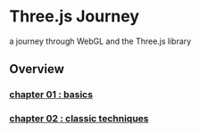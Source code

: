 # Three.js Journey

a journey through WebGL and the Three.js library


## Overview


### [chapter 01 : basics](src/ch_01/README.md)
### [chapter 02 : classic techniques](src/ch_02/README.md)
